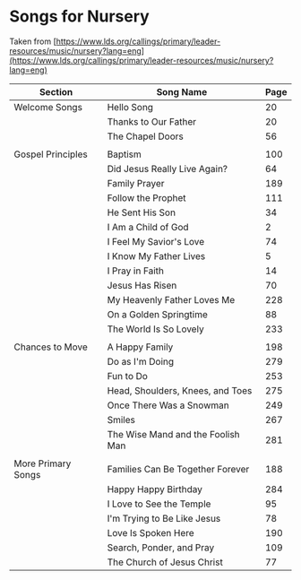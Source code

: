 Songs for Nursery
=================

Taken from [https://www.lds.org/callings/primary/leader-resources/music/nursery?lang=eng](https://www.lds.org/callings/primary/leader-resources/music/nursery?lang=eng)

| Section            | Song Name                        | Page |
|--------------------|----------------------------------|------|
| Welcome Songs      | Hello Song                       | 20   |
|                    | Thanks to Our Father             | 20   |
|                    | The Chapel Doors                 | 56   |
|                    |                                  |      |
| Gospel Principles  | Baptism                          | 100  |
|                    | Did Jesus Really Live Again?     | 64   |
|                    | Family Prayer                    | 189  |
|                    | Follow the Prophet               | 111  |
|                    | He Sent His Son                  | 34   |
|                    | I Am a Child of God              | 2    |
|                    | I Feel My Savior's Love          | 74   |
|                    | I Know My Father Lives           | 5    |
|                    | I Pray in Faith                  | 14   |
|                    | Jesus Has Risen                  | 70   |
|                    | My Heavenly Father Loves Me      | 228  |
|                    | On a Golden Springtime           | 88   |
|                    | The World Is So Lovely           | 233  |
|                    |                                  |      |
| Chances to Move    | A Happy Family                   | 198  |
|                    | Do as I'm Doing                  | 279  |
|                    | Fun to Do                        | 253  |
|                    | Head, Shoulders, Knees, and Toes | 275  |
|                    | Once There Was a Snowman         | 249  |
|                    | Smiles                           | 267  |
|                    | The Wise Mand and the Foolish Man | 281  |
|                    |                                   |      |
| More Primary Songs | Families Can Be Together Forever  | 188  |
|                    | Happy Happy Birthday              | 284  |
|                    | I Love to See the Temple          | 95   |
|                    | I'm Trying to Be Like Jesus       | 78   |
|                    | Love Is Spoken Here               | 190  |
|                    | Search, Ponder, and Pray          | 109  |
|                    | The Church of Jesus Christ        | 77   |